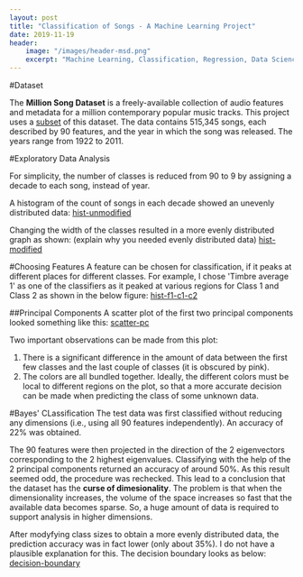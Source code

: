 ```yaml
---
layout: post
title: "Classification of Songs - A Machine Learning Project"
date: 2019-11-19
header:
	image: "/images/header-msd.png"
	excerpt: "Machine Learning, Classification, Regression, Data Science"
---
```


#Dataset

The **Million Song Dataset** is a freely-available collection of audio features and metadata for a million contemporary popular music tracks. This project uses a [subset](http://millionsongdataset.com/pages/getting-dataset/#subset) of this dataset. The data contains 515,345 songs, each described by 90 features, and the year in which the song was released. The years range from 1922 to 2011.

#Exploratory Data Analysis

For simplicity, the number of classes is reduced from 90 to 9 by assigning a decade to each song, instead of year.

A histogram of the count of songs in each decade showed an unevenly distributed data:
[hist-unmodified](/images/hist-unmodified.png)

Changing the width of the classes resulted in a more evenly distributed graph as shown: (explain why you needed evenly distributed data)
[hist-modified](/images/hist-modified.png)

#Choosing Features
A feature can be chosen for classification, if it peaks at different places for different classes. For example, I chose 'Timbre average 1' as one of the classifiers as it peaked at various regions for Class 1 and Class 2 as shown in the below figure:
[hist-f1-c1-c2](/images/hist-f1-c1-c2.png)

##Principal Components
A scatter plot of the first two principal components looked something like this:
[scatter-pc](/images/scatter-pc.png)

Two important observations can be made from this plot:
1. There is a significant difference in the amount of data between the first few classes and the last couple of classes (it is obscured by pink).
2. The colors are all bundled together. Ideally, the different colors must be local to different regions on the plot, so that a more accurate decision can be made when predicting the class of some unknown data.

#Bayes' CLassification
The test data was first classified without reducing any dimensions (i.e., using all 90 features independently). An accuracy of 22% was obtained.

The 90 features were then projected in the direction of the 2 eigenvectors corresponding to the 2 highest eigenvalues. Classifying with the help of the 2 principal components returned an accuracy of around 50%. As this result seemed odd, the procedure was rechecked. 
This lead to a conclusion that the dataset has the **curse of dimesionality**. The problem is that when the dimensionality increases, the volume of the space increases so fast that the available data becomes sparse. So, a huge amount of data is required to support analysis in higher dimensions.

After modyfying class sizes to obtain a more evenly distributed data, the prediction accuracy was in fact lower (only about 35%). I do not have a plausible explanation for this. The decision boundary looks as below:
[decision-boundary](/images/dec-bound.png)
